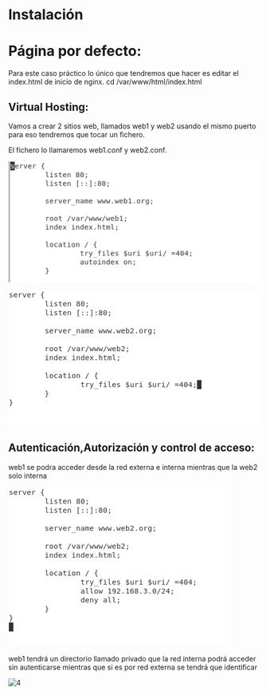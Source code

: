 # Instalación

# Página por defecto:
Para este caso práctico lo único que tendremos que hacer es editar el index.html de inicio de nginx.
cd /var/www/html/index.html



## Virtual Hosting:
Vamos a crear 2 sitios web, llamados web1 y web2 usando el mismo puerto para eso tendremos que tocar un fichero.

El fichero lo llamaremos web1.conf y web2.conf.

![1](./IMAGENES/WEB1.1.png  "WEB1")

![2](./IMAGENES/WEB2.1.png  "WEB2")


## Autenticación,Autorización y control de acceso:

web1 se podra acceder desde la red externa e interna mientras que la web2 solo interna

![3](./IMAGENES/WEB2.SOLO_INTERNA.png "WEB2") 

web1 tendrá un directorio llamado privado que la red interna podrá acceder sin autenticarse mientras que si es por red externa se tendrá que identificar

![4](./IMAGENES/WEB1.AUTHENTICACIÓN.png "WEB1")
